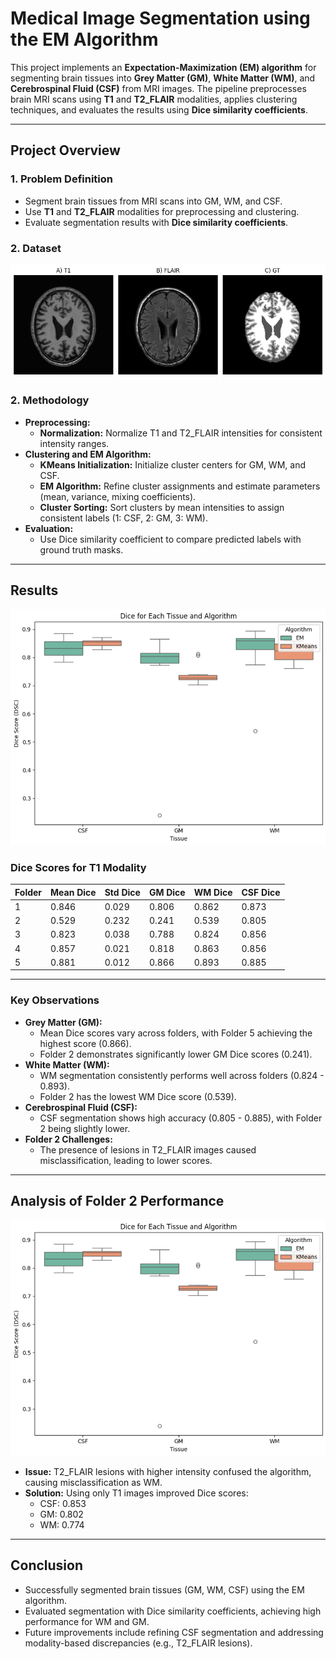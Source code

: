 # Medical Image Segmentation using the EM Algorithm

This project implements an **Expectation-Maximization (EM) algorithm** for segmenting brain tissues into **Grey Matter (GM)**, **White Matter (WM)**, and **Cerebrospinal Fluid (CSF)** from MRI images. The pipeline preprocesses brain MRI scans using **T1** and **T2_FLAIR** modalities, applies clustering techniques, and evaluates the results using **Dice similarity coefficients**.

---

## **Project Overview**

### **1. Problem Definition**
- Segment brain tissues from MRI scans into GM, WM, and CSF.
- Use **T1** and **T2_FLAIR** modalities for preprocessing and clustering.
- Evaluate segmentation results with **Dice similarity coefficients**.

### **2. Dataset**

![Dataset Sample](Images/Dataset.png)

### **2. Methodology**
- **Preprocessing:**
  - **Normalization:** Normalize T1 and T2_FLAIR intensities for consistent intensity ranges.
- **Clustering and EM Algorithm:**
  - **KMeans Initialization:** Initialize cluster centers for GM, WM, and CSF.
  - **EM Algorithm:** Refine cluster assignments and estimate parameters (mean, variance, mixing coefficients).
  - **Cluster Sorting:** Sort clusters by mean intensities to assign consistent labels (1: CSF, 2: GM, 3: WM).
- **Evaluation:**
  - Use Dice similarity coefficient to compare predicted labels with ground truth masks.

---

## **Results**

![Dice Score for Tissue Model](Images/result_1.PNG)

### **Dice Scores for T1 Modality**

| Folder | Mean Dice | Std Dice | GM Dice | WM Dice | CSF Dice |
|--------|-----------|----------|---------|---------|----------|
| 1      | 0.846     | 0.029    | 0.806   | 0.862   | 0.873    |
| 2      | 0.529     | 0.232    | 0.241   | 0.539   | 0.805    |
| 3      | 0.823     | 0.038    | 0.788   | 0.824   | 0.856    |
| 4      | 0.857     | 0.021    | 0.818   | 0.863   | 0.856    |
| 5      | 0.881     | 0.012    | 0.866   | 0.893   | 0.885    |

---

### **Key Observations**
- **Grey Matter (GM):**
  - Mean Dice scores vary across folders, with Folder 5 achieving the highest score (0.866).
  - Folder 2 demonstrates significantly lower GM Dice scores (0.241).
- **White Matter (WM):**
  - WM segmentation consistently performs well across folders (0.824 - 0.893).
  - Folder 2 has the lowest WM Dice score (0.539).
- **Cerebrospinal Fluid (CSF):**
  - CSF segmentation shows high accuracy (0.805 - 0.885), with Folder 2 being slightly lower.
- **Folder 2 Challenges:**
  - The presence of lesions in T2_FLAIR images caused misclassification, leading to lower scores.

---

## **Analysis of Folder 2 Performance**
![Folder 2 Segmentation Performance](Images/result_1.PNG)

- **Issue:** T2_FLAIR lesions with higher intensity confused the algorithm, causing misclassification as WM.
- **Solution:** Using only T1 images improved Dice scores:
  - CSF: 0.853
  - GM: 0.802
  - WM: 0.774

---

## **Conclusion**
- Successfully segmented brain tissues (GM, WM, CSF) using the EM algorithm.
- Evaluated segmentation with Dice similarity coefficients, achieving high performance for WM and GM.
- Future improvements include refining CSF segmentation and addressing modality-based discrepancies (e.g., T2_FLAIR lesions).
